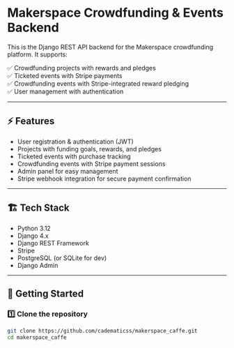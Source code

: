 # Makerspace Crowdfunding & Events Backend

This is the Django REST API backend for the Makerspace crowdfunding platform. It supports:

✅ Crowdfunding projects with rewards and pledges  
✅ Ticketed events with Stripe payments  
✅ Crowdfunding events with Stripe-integrated reward pledging  
✅ User management with authentication  

---

## ⚡ Features

- User registration & authentication (JWT)
- Projects with funding goals, rewards, and pledges
- Ticketed events with purchase tracking
- Crowdfunding events with Stripe payment sessions
- Admin panel for easy management
- Stripe webhook integration for secure payment confirmation

---

## 🏗️ Tech Stack

- Python 3.12
- Django 4.x
- Django REST Framework
- Stripe
- PostgreSQL (or SQLite for dev)
- Django Admin

---

## 🚀 Getting Started

### 1️⃣ Clone the repository

```bash
git clone https://github.com/cadematicss/makerspace_caffe.git
cd makerspace_caffe

